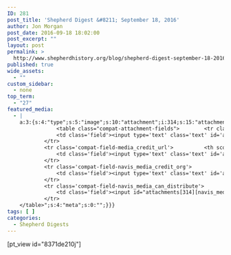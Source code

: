 ```yaml
---
ID: 281
post_title: 'Shepherd Digest &#8211; September 18, 2016'
author: Jon Morgan
post_date: 2016-09-18 18:02:00
post_excerpt: ""
layout: post
permalink: >
  http://www.shepherdhistory.org/blog/shepherd-digest-september-18-2016/
published: true
wide_assets:
  - ""
custom_sidebar:
  - none
top_term:
  - "27"
featured_media:
  - |
    a:3:{s:4:"type";s:5:"image";s:10:"attachment";i:314;s:15:"attachment_data";a:33:{s:2:"id";i:314;s:5:"title";s:13:"farmersmarket";s:8:"filename";s:17:"farmersmarket.jpg";s:3:"url";s:75:"http://www.shepherdhistory.org/wp-content/uploads/2016/09/farmersmarket.jpg";s:4:"link";s:84:"http://www.shepherdhistory.org/blog/shepherd-digest-september-18-2016/farmersmarket/";s:3:"alt";s:0:"";s:6:"author";s:1:"1";s:11:"description";s:0:"";s:7:"caption";s:0:"";s:4:"name";s:13:"farmersmarket";s:6:"status";s:7:"inherit";s:10:"uploadedTo";i:281;s:4:"date";i:1474250167000;s:8:"modified";i:1474250167000;s:9:"menuOrder";i:0;s:4:"mime";s:10:"image/jpeg";s:4:"type";s:5:"image";s:7:"subtype";s:4:"jpeg";s:4:"icon";s:67:"http://www.shepherdhistory.org/wp-includes/images/media/default.png";s:13:"dateFormatted";s:18:"September 19, 2016";s:6:"nonces";a:3:{s:6:"update";s:10:"86d94d21d7";s:6:"delete";s:10:"0141fe5750";s:4:"edit";s:10:"ba84b33d01";}s:8:"editLink";s:69:"http://www.shepherdhistory.org/wp-admin/post.php?post=314&action=edit";s:4:"meta";b:0;s:10:"authorName";s:10:"Jon Morgan";s:14:"uploadedToLink";s:69:"http://www.shepherdhistory.org/wp-admin/post.php?post=281&action=edit";s:15:"uploadedToTitle";s:36:"Shepherd Digest - September 18, 2016";s:15:"filesizeInBytes";i:427303;s:21:"filesizeHumanReadable";s:6:"417 KB";s:5:"sizes";a:4:{s:9:"thumbnail";a:4:{s:6:"height";i:140;s:5:"width";i:140;s:3:"url";s:83:"http://www.shepherdhistory.org/wp-content/uploads/2016/09/farmersmarket-140x140.jpg";s:11:"orientation";s:9:"landscape";}s:6:"medium";a:4:{s:6:"height";i:252;s:5:"width";i:336;s:3:"url";s:83:"http://www.shepherdhistory.org/wp-content/uploads/2016/09/farmersmarket-336x252.jpg";s:11:"orientation";s:9:"landscape";}s:5:"large";a:4:{s:6:"height";i:578;s:5:"width";i:771;s:3:"url";s:83:"http://www.shepherdhistory.org/wp-content/uploads/2016/09/farmersmarket-771x578.jpg";s:11:"orientation";s:9:"landscape";}s:4:"full";a:4:{s:3:"url";s:75:"http://www.shepherdhistory.org/wp-content/uploads/2016/09/farmersmarket.jpg";s:6:"height";i:1224;s:5:"width";i:1632;s:11:"orientation";s:9:"landscape";}}s:6:"height";i:1224;s:5:"width";i:1632;s:11:"orientation";s:9:"landscape";s:6:"compat";a:2:{s:4:"item";s:1710:"<input type="hidden" name="attachments[314][menu_order]" value="0" /><p class="media-types media-types-required-info">Required fields are marked <span class="required">*</span></p>
    			<table class="compat-attachment-fields">		<tr class='compat-field-media_credit'>			<th scope='row' class='label'><label for='attachments-314-media_credit'><span class='alignleft'>Credit</span><br class='clear' /></label></th>
    			<td class='field'><input type='text' class='text' id='attachments-314-media_credit' name='attachments[314][media_credit]' value=''  /></td>
    		</tr>
    		<tr class='compat-field-media_credit_url'>			<th scope='row' class='label'><label for='attachments-314-media_credit_url'><span class='alignleft'>Credit URL</span><br class='clear' /></label></th>
    			<td class='field'><input type='text' class='text' id='attachments-314-media_credit_url' name='attachments[314][media_credit_url]' value=''  /></td>
    		</tr>
    		<tr class='compat-field-navis_media_credit_org'>			<th scope='row' class='label'><label for='attachments-314-navis_media_credit_org'><span class='alignleft'>Organization</span><br class='clear' /></label></th>
    			<td class='field'><input type='text' class='text' id='attachments-314-navis_media_credit_org' name='attachments[314][navis_media_credit_org]' value=''  /></td>
    		</tr>
    		<tr class='compat-field-navis_media_can_distribute'>			<th scope='row' class='label'><label for='attachments-314-navis_media_can_distribute'><span class='alignleft'>Can<br />distribute?</span><br class='clear' /></label></th>
    			<td class='field'><input id="attachments[314][navis_media_can_distribute]" name="attachments[314][navis_media_can_distribute]" type="checkbox" value="1"  /></td>
    		</tr>
    </table>";s:4:"meta";s:0:"";}}}
tags: [ ]
categories:
  - Shepherd Digests
---
```

[pt_view id="8371de210j"]